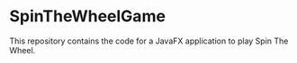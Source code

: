 # SpinTheWheelGame

This repository contains the code for a JavaFX application to play Spin The Wheel. 
